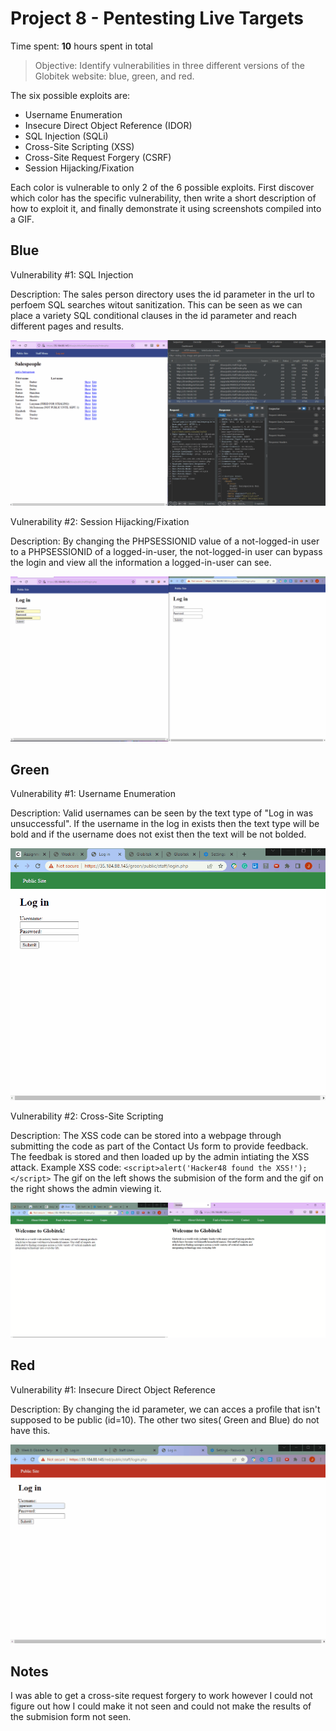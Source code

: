 # Project 8 - Pentesting Live Targets

Time spent: **10** hours spent in total

> Objective: Identify vulnerabilities in three different versions of the Globitek website: blue, green, and red.

The six possible exploits are:

* Username Enumeration
* Insecure Direct Object Reference (IDOR)
* SQL Injection (SQLi)
* Cross-Site Scripting (XSS)
* Cross-Site Request Forgery (CSRF)
* Session Hijacking/Fixation

Each color is vulnerable to only 2 of the 6 possible exploits. First discover which color has the specific vulnerability, then write a short description of how to exploit it, and finally demonstrate it using screenshots compiled into a GIF.

## Blue

Vulnerability #1: SQL Injection

Description: The sales person directory uses the id parameter in the url to perfoem SQL searches witout sanitization. This can be seen as we can place a variety SQL conditional clauses in the id parameter and reach different pages and results.

<img src="Blue-SQL-Injection.gif">


Vulnerability #2: Session Hijacking/Fixation

Description: By changing the PHPSESSIONID value of a not-logged-in user to a PHPSESSIONID of a logged-in-user, the not-logged-in user can bypass the login and view all the information a logged-in-user can see.

<img src="Blue-Session-Hijacking.gif">

## Green

Vulnerability #1: Username Enumeration

Description: Valid usernames can be seen by the text type of  "Log in was unsuccessful". If the username in the log in exists then the text type will be bold and if the username does not exist then the text will be not bolded.

<img src="Green-User-Enumeration.gif">

Vulnerability #2: Cross-Site Scripting

Description: The XSS code can be stored into a webpage through submitting the code as part of the Contact Us form to provide feedback. The feedbak is stored and then loaded up by the admin intiating the XSS attack. 
Example XSS code: ```<script>alert('Hacker48 found the XSS!');</script>```
The gif on the left shows the submision of the form and the gif on the right shows the admin viewing it.

<img src="Green-XSS.gif">


## Red

Vulnerability #1: Insecure Direct Object Reference

Description: By changing the id parameter, we can acces a profile that isn't supposed to be public (id=10). The other two sites( Green and Blue) do not have this.

<img src="Red-IDOR.gif">


## Notes

I was able to get a cross-site request forgery to work however I could not figure out how I could make it not seen and could not make the results of the submision form not seen.
